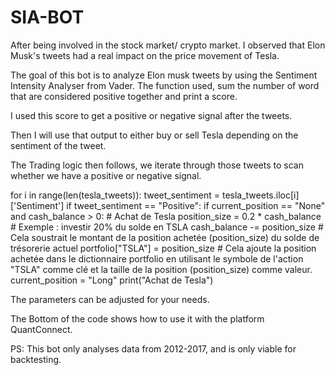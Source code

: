 # SIA-BOT


After being involved in the stock market/ crypto market. I observed that Elon Musk's tweets had a real impact on the price movement of Tesla.

The goal of this bot is to analyze Elon musk tweets by using the Sentiment Intensity Analyser from Vader. The function used, sum the number of word that are considered positive together and print a score.

I used this score to get a positive or negative signal after the tweets.

Then I will use that output to either buy or sell Tesla depending on the sentiment of the tweet.

The Trading logic then follows, we iterate through those tweets to scan whether we have a positive or negative signal.

for i in range(len(tesla_tweets)):
    tweet_sentiment = tesla_tweets.iloc[i]['Sentiment']
    if tweet_sentiment == "Positive":
        if current_position == "None" and cash_balance > 0:
            # Achat de Tesla
            position_size = 0.2 * cash_balance  # Exemple : investir 20% du solde en TSLA
            cash_balance -= position_size # Cela soustrait le montant de la position achetée (position_size) du solde de trésorerie actuel
            portfolio["TSLA"] = position_size # Cela ajoute la position achetée dans le dictionnaire portfolio en utilisant le symbole de l'action "TSLA" comme clé et la taille de la position (position_size) comme valeur. 
            current_position = "Long"
            print("Achat de Tesla")

The parameters can be adjusted for your needs.

The Bottom of the code shows how to use it with the platform QuantConnect.

PS: This bot only analyses data from 2012-2017, and is only viable for backtesting.

